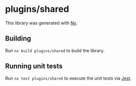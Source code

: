 # plugins/shared

This library was generated with [Nx](https://nx.dev).

## Building

Run `nx build plugins/shared` to build the library.

## Running unit tests

Run `nx test plugins/shared` to execute the unit tests via [Jest](https://jestjs.io).
